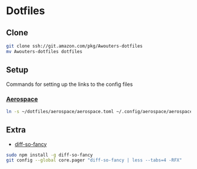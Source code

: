 # Dotfiles
## Clone
```bash
git clone ssh://git.amazon.com/pkg/Awouters-dotfiles
mv Awouters-dotfiles dotfiles
```


## Setup
Commands for setting up the links to the config files

### [Aerospace](https://github.com/nikitabobko/AeroSpace)
```bash
ln -s ~/dotfiles/aerospace/aerospace.toml ~/.config/aerospace/aerospace.toml
```


## Extra
-  [diff-so-fancy](https://github.com/so-fancy/diff-so-fancy)
```bash
sudo npm install -g diff-so-fancy
git config --global core.pager "diff-so-fancy | less --tabs=4 -RFX"
```

